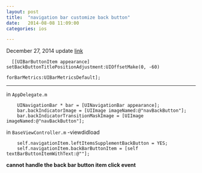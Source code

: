 ```yaml
---
layout: post
title:  "navigation bar customize back button"
date:   2014-08-08 11:09:00
categories: ios

---
```


December 27, 2014 update
[link](http://www.jianshu.com/p/50b63a221f09)

	  [[UIBarButtonItem appearance] setBackButtonTitlePositionAdjustment:UIOffsetMake(0, -60)
                                                         forBarMetrics:UIBarMetricsDefault];

----

in `AppDelegate.m`

		UINavigationBar * bar = [UINavigationBar appearance];
		bar.backIndicatorImage = [UIImage imageNamed:@"navBackButton"];
		bar.backIndicatorTransitionMaskImage = [UIImage imageNamed:@"navBackButton"];
	
in `BaseViewController.m` -viewdidload

		self.navigationItem.leftItemsSupplementBackButton = YES;
		self.navigationItem.backBarButtonItem = [self textBarButtonItemWithText:@""];
		
**cannot handle the back bar button item click event**